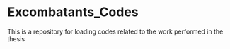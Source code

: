 # Excombatants_Codes
This is a repository for loading codes related to the work performed in the thesis
